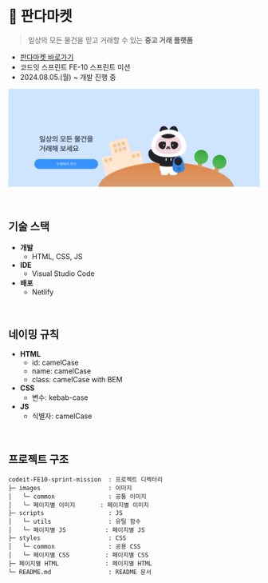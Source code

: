 # 🐼 판다마켓

> 일상의 모든 물건을 믿고 거래할 수 있는 **중고 거래 플랫폼**

- [판다마켓 바로가기](https://pandamarket-jsh.netlify.app/)
- 코드잇 스프린트 FE-10 스프린트 미션
- 2024.08.05.(월) ~ 개발 진행 중

![판다마켓 이미지](/images/common/banner_w1440.png)

<br />

## 기술 스택

- **개발**
  - HTML, CSS, JS
- **IDE**
  - Visual Studio Code
- **배포**
  - Netlify

<br />

## 네이밍 규칙

- **HTML**
  - id: camelCase
  - name: camelCase
  - class: camelCase with BEM
- **CSS**
  - 변수: kebab-case
- **JS**
  - 식별자: camelCase

<br />

## 프로젝트 구조

```
codeit-FE10-sprint-mission  : 프로젝트 디렉터리
├─ images                   : 이미지
│   └─ common               : 공통 이미지
│   └─ 페이지별 이미지       : 페이지별 이미지
├─ scripts                  : JS
│   └─ utils                : 유틸 함수
│   └─ 페이지별 JS           : 페이지별 JS
├─ styles                   : CSS
│   └─ common               : 공용 CSS
│   └─ 페이지별 CSS          : 페이지별 CSS
├─ 페이지별 HTML             : 페이지별 HTML
└─ README.md                : README 문서
```
